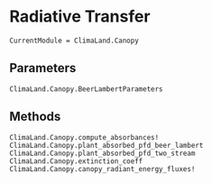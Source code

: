 # Radiative Transfer

```@meta
CurrentModule = ClimaLand.Canopy
```

## Parameters

```@docs
ClimaLand.Canopy.BeerLambertParameters
```

## Methods

```@docs
ClimaLand.Canopy.compute_absorbances!
ClimaLand.Canopy.plant_absorbed_pfd_beer_lambert
ClimaLand.Canopy.plant_absorbed_pfd_two_stream
ClimaLand.Canopy.extinction_coeff
ClimaLand.Canopy.canopy_radiant_energy_fluxes!
```